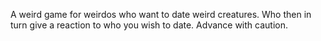 A weird game for weirdos who want to date weird creatures. Who then in turn give a reaction to who you wish to date. Advance with caution.
